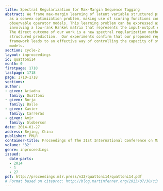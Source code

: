 ```yaml
---
title: Spectral Regularization for Max-Margin Sequence Tagging
abstract: We frame max-margin learning of latent variable structured prediction models
  as a convex optimization problem, making use of scoring functions computed by input-output
  observable operator models. This learning problem can be expressed as an optimization
  involving a low-rank Hankel matrix that represents the input-output operator model.
  The direct outcome of our work is a new spectral regularization method for max-margin
  structured prediction.  Our experiments confirm that our proposed regularization
  framework leads to an effective way of controlling the capacity of structured prediction
  models.
section: cycle-2
layout: inproceedings
id: quattoni14
month: 0
firstpage: 1710
lastpage: 1718
page: 1710-1718
sections: 
author:
- given: Ariadna
  family: Quattoni
- given: Borja
  family: Balle
- given: Xavier
  family: Carreras
- given: Amir
  family: Globerson
date: 2014-01-27
address: Bejing, China
publisher: PMLR
container-title: Proceedings of The 31st International Conference on Machine Learning
volume: '32'
genre: inproceedings
issued:
  date-parts:
  - 2014
  - 1
  - 27
pdf: http://proceedings.mlr.press/v32/quattoni14/quattoni14.pdf
# Format based on citeproc: http://blog.martinfenner.org/2013/07/30/citeproc-yaml-for-bibliographies/
---
```

